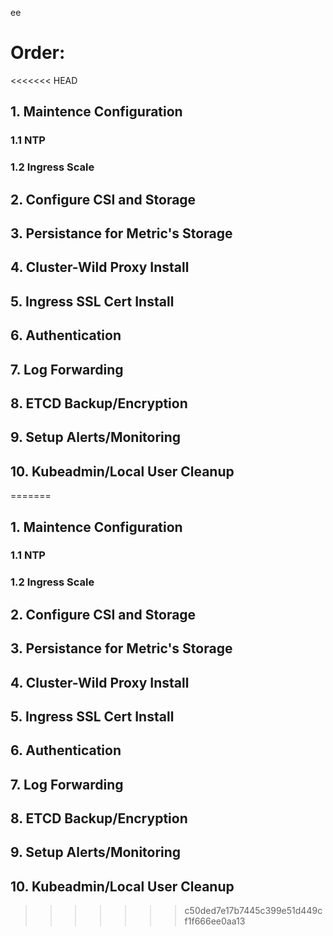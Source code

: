 ee
# Order:
<<<<<<< HEAD
## 1. Maintence Configuration
### 1.1 NTP 
### 1.2 Ingress Scale
## 2. Configure  CSI and Storage
## 3. Persistance for Metric's Storage
## 4. Cluster-Wild Proxy Install
## 5. Ingress SSL Cert Install
## 6. Authentication
## 7. Log Forwarding
## 8. ETCD Backup/Encryption
## 9. Setup Alerts/Monitoring
## 10. Kubeadmin/Local User Cleanup
=======
## 1. Maintence Configuration
### 1.1 NTP 
### 1.2 Ingress Scale
## 2. Configure  CSI and Storage
## 3. Persistance for Metric's Storage
## 4. Cluster-Wild Proxy Install
## 5. Ingress SSL Cert Install
## 6. Authentication
## 7. Log Forwarding
## 8. ETCD Backup/Encryption
## 9. Setup Alerts/Monitoring
## 10. Kubeadmin/Local User Cleanup
>>>>>>> c50ded7e17b7445c399e51d449cf1f666ee0aa13
